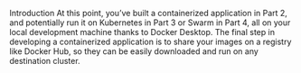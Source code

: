 Introduction
At this point, you’ve built a containerized application in Part 2, and potentially run it on Kubernetes in Part 3 or Swarm in Part 4, all on your local development machine thanks to Docker Desktop. The final step in developing a containerized application is to share your images on a registry like Docker Hub, so they can be easily downloaded and run on any destination cluster.
